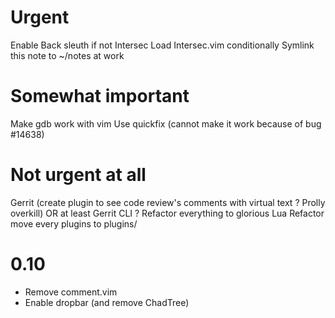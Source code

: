 # Urgent
Enable Back sleuth if not Intersec
Load Intersec.vim conditionally
Symlink this note to ~/notes at work
# Somewhat important
Make gdb work with vim
Use quickfix (cannot make it work because of bug #14638)
# Not urgent at all
Gerrit (create plugin to see code review's comments with virtual text ? Prolly overkill) OR at least Gerrit CLI ?
Refactor everything to glorious Lua
Refactor move every plugins to plugins/
# 0.10
- Remove comment.vim
- Enable dropbar (and remove ChadTree)
